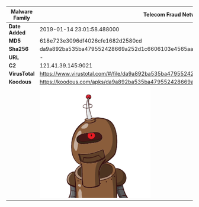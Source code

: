 | Malware Family | Telecom Fraud Network for South Koreans                      |
| -------------- | ------------------------------------------------------------ |
| **Date Added** | 2019-01-14 23:01:58.488000                                                   |
| **MD5**        | 618e723e3096df4026cfe1682d2580cd                             |
| **Sha256**     | da9a892ba535ba479552428669a252d1c6606103e4565aa9ea137a59d4d72dce |
| **URL**        | -                                                            |
| **C2**         | 121.41.39.145:9021 |
| **VirusTotal** | https://www.virustotal.com/#/file/da9a892ba535ba479552428669a252d1c6606103e4565aa9ea137a59d4d72dce/detection |
| **Koodous**    | https://koodous.com/apks/da9a892ba535ba479552428669a252d1c6606103e4565aa9ea137a59d4d72dce |
|                | ![](../assets/da9a892ba535ba479552428669a252d1c6606103e4565aa9ea137a59d4d72dce.png) |